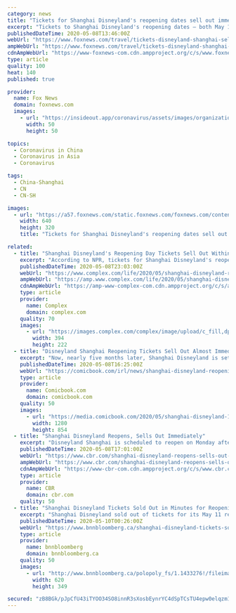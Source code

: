 ```yaml
---
category: news
title: "Tickets for Shanghai Disneyland's reopening dates sell out immediately"
excerpt: "Tickets to Shanghai Disneyland's reopening dates — both May 11 and May 12 — sold out immediately after going on sale on Friday morning. The park's website said the reopening w"
publishedDateTime: 2020-05-08T13:46:00Z
webUrl: "https://www.foxnews.com/travel/tickets-disneyland-shanghai-sell-out-immediately"
ampWebUrl: "https://www.foxnews.com/travel/tickets-disneyland-shanghai-sell-out-immediately.amp"
cdnAmpWebUrl: "https://www-foxnews-com.cdn.ampproject.org/c/s/www.foxnews.com/travel/tickets-disneyland-shanghai-sell-out-immediately.amp"
type: article
quality: 100
heat: 140
published: true

provider:
  name: Fox News
  domain: foxnews.com
  images:
    - url: "https://insideout.app/coronavirus/assets/images/organizations/foxnews.com-50x50.jpg"
      width: 50
      height: 50

topics:
  - Coronavirus in China
  - Coronavirus in Asia
  - Coronavirus

tags:
  - China-Shanghai
  - CN
  - CN-SH

images:
  - url: "https://a57.foxnews.com/static.foxnews.com/foxnews.com/content/uploads/2020/05/640/320/ShanghaiDisneytownHECTOR-RETAMALAFP-via-Getty-Images.jpg?ve=1&tl=1"
    width: 640
    height: 320
    title: "Tickets for Shanghai Disneyland's reopening dates sell out immediately"

related:
  - title: "Shanghai Disneyland's Reopening Day Tickets Sell Out Within Minutes"
    excerpt: "According to NPR, tickets for Shanghai Disneyland's reopening day sold out within minutes, indicating consumers' eagerness to return to normalcy."
    publishedDateTime: 2020-05-08T23:03:00Z
    webUrl: "https://www.complex.com/life/2020/05/shanghai-disneyland-reopening-day-tickets-sell-out"
    ampWebUrl: "https://amp.www.complex.com/life/2020/05/shanghai-disneyland-reopening-day-tickets-sell-out"
    cdnAmpWebUrl: "https://amp-www-complex-com.cdn.ampproject.org/c/s/amp.www.complex.com/life/2020/05/shanghai-disneyland-reopening-day-tickets-sell-out"
    type: article
    provider:
      name: Complex
      domain: complex.com
    quality: 70
    images:
      - url: "https://images.complex.com/complex/image/upload/c_fill,dpr_auto,f_auto,fl_lossy,g_center,h_222,q_auto,w_394/y1a8dsea313fbnslsarg.jpg"
        width: 394
        height: 222
  - title: "Disneyland Shanghai Reopening Tickets Sell Out Almost Immediately"
    excerpt: "Now, nearly five months later, Shanghai Disneyland is set to be the first of the company's parks around the world to reopen its gates and allow guests back inside. On Monday, May 11th, Shanghai Disneyland will be open to the public,"
    publishedDateTime: 2020-05-08T16:25:00Z
    webUrl: "https://comicbook.com/irl/news/shanghai-disneyland-reopening-selling-out-tickets/"
    type: article
    provider:
      name: Comicbook.com
      domain: comicbook.com
    quality: 50
    images:
      - url: "https://media.comicbook.com/2020/05/shanghai-disneyland-1219526-1280x0.jpeg"
        width: 1280
        height: 854
  - title: "Shanghai Disneyland Reopens, Sells Out Immediately"
    excerpt: "Disneyland Shanghai is scheduled to reopen on Monday after a three-month shutdown due to the ongoing coronavirus (COVID-19) pandemic. Tickets were made available and sold out almost immediately on the same day."
    publishedDateTime: 2020-05-08T17:01:00Z
    webUrl: "https://www.cbr.com/shanghai-disneyland-reopens-sells-out-immediately/"
    ampWebUrl: "https://www.cbr.com/shanghai-disneyland-reopens-sells-out-immediately/amp/"
    cdnAmpWebUrl: "https://www-cbr-com.cdn.ampproject.org/c/s/www.cbr.com/shanghai-disneyland-reopens-sells-out-immediately/amp/"
    type: article
    provider:
      name: CBR
      domain: cbr.com
    quality: 50
  - title: "Shanghai Disneyland Tickets Sold Out in Minutes for Reopening"
    excerpt: "Shanghai Disneyland sold out of tickets for its May 11 reopening after a four-month shutdown, a sign that consumers in China are prepared to spend as the nation recovers from the coronavirus pandemic."
    publishedDateTime: 2020-05-10T00:26:00Z
    webUrl: "https://www.bnnbloomberg.ca/shanghai-disneyland-tickets-sold-out-in-minutes-for-reopening-1.1433275"
    type: article
    provider:
      name: bnnbloomberg
      domain: bnnbloomberg.ca
    quality: 50
    images:
      - url: "http://www.bnnbloomberg.ca/polopoly_fs/1.1433276!/fileimage/httpImage/image.png_gen/derivatives/landscape_620/bc-shanghai-disneyland-tickets-sold-out-in-minutes-for-reopening.png"
        width: 620
        height: 349

secured: "zB8BGk/pJpCfU43iTYOO34SO8innR3sXosbEynrYC4dSpTCsTU4epw0elqzm1AWp1ShEmcu/aMyN2570r1x55fxsKoALMVVDXWpvgcVeYSNXJORSKA79Kf5RmHeXU01US/7tSo7XdpSU5iW6T8XH8jhtM+sjqmzrh4ibFzt2oV/hj3RmgHg9sTOzTz/Q6GMJKi1tJUW4FlUU+dWO/P4dBy4rP3y+t+vXbvPqYzXvtIR3s7vI+bxZXSyndLuDMi6UfMarzxWtjIxMg22/NvxW0J604X0DVY5Yuw6vUeJcUyNhnBy4/K/1gkRj0l7fXql3;djueVML4Ii+iu4hZ7iR1MQ=="
---
```


